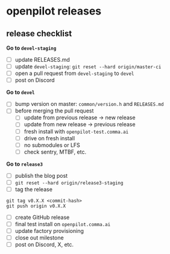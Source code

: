 # openpilot releases

## release checklist

**Go to `devel-staging`**
- [ ] update RELEASES.md
- [ ] update `devel-staging`: `git reset --hard origin/master-ci`
- [ ] open a pull request from `devel-staging` to `devel`
- [ ] post on Discord

**Go to `devel`**
- [ ] bump version on master: `common/version.h` and `RELEASES.md`
- [ ] before merging the pull request
  - [ ] update from previous release -> new release
  - [ ] update from new release -> previous release
  - [ ] fresh install with `openpilot-test.comma.ai`
  - [ ] drive on fresh install
  - [ ] no submodules or LFS
  - [ ] check sentry, MTBF, etc.

**Go to `release3`**
- [ ] publish the blog post
- [ ] `git reset --hard origin/release3-staging`
- [ ] tag the release
```
git tag v0.X.X <commit-hash>
git push origin v0.X.X
```
- [ ] create GitHub release
- [ ] final test install on `openpilot.comma.ai`
- [ ] update factory provisioning
- [ ] close out milestone
- [ ] post on Discord, X, etc.
